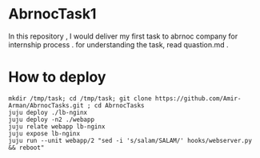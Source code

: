 # AbrnocTask1
In this repository , I would deliver my first task to abrnoc company for internship process .
for understanding the task, read quastion.md .

# How to deploy
```
mkdir /tmp/task; cd /tmp/task; git clone https://github.com/Amir-Arman/AbrnocTasks.git ; cd AbrnocTasks
juju deploy ./lb-nginx
juju deploy -n2 ./webapp
juju relate webapp lb-nginx
juju expose lb-nginx
juju run --unit webapp/2 "sed -i 's/salam/SALAM/' hooks/webserver.py && reboot"
```
